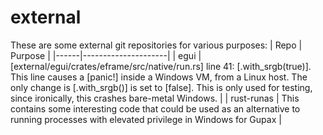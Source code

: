 # external
These are some external git repositories for various purposes:
| Repo | Purpose             |
|------|---------------------|
| egui | [external/egui/crates/eframe/src/native/run.rs] line 41: [.with_srgb(true)]. This line causes a [panic!] inside a Windows VM, from a Linux host. The only change is [.with_srgb()] is set to [false]. This is only used for testing, since ironically, this crashes bare-metal Windows. |
| rust-runas | This contains some interesting code that could be used as an alternative to running processes with elevated privilege in Windows for Gupax |

